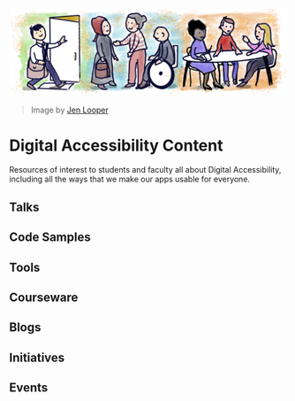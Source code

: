 ![Digital Accessibility banner](images/accessibility.png)
> Image by [Jen Looper](https://twitter.com/jenlooper)

# Digital Accessibility Content

Resources of interest to students and faculty all about Digital Accessibility, including all the ways that we make our apps usable for everyone.

## Talks

## Code Samples

## Tools

## Courseware

## Blogs

## Initiatives

## Events
